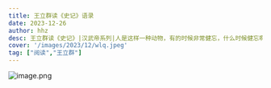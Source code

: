 ```yaml
---
title: 王立群读《史记》语录
date: 2023-12-26
author: hhz
desc: 王立群读《史记》|汉武帝系列|人是这样一种动物，有的时候非常健忘，什么时候健忘啊？有恩于己健忘，什么时候记得可清啊，有恩于人记得可清，这是人的天性。其实，人要做好一个社会的人，恰恰应当颠倒过来。有恩于人，忘掉他，有恩于己，一辈子记住他，这是违背人性的，但是恰恰这样做了，
cover: '/images/2023/12/wlq.jpeg'
tag: ["阅读","王立群"]
---
```


![image.png](/images/2023/12/王立群笔记.jpg)